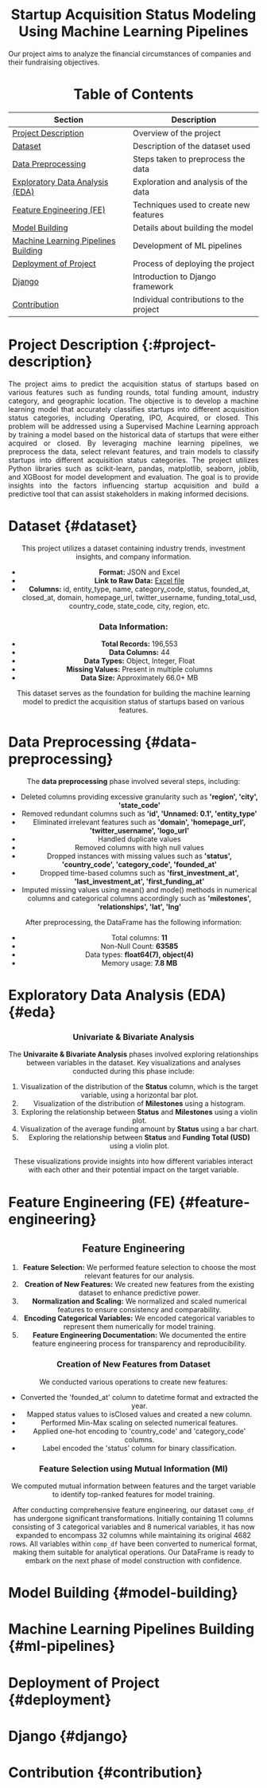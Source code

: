 <div style="text-align: center;">
  <h1>Startup Acquisition Status Modeling Using Machine Learning Pipelines</h1>
</div>
 Our project aims to analyze the financial circumstances of companies and their fundraising objectives.

 <div style="text-align: center;">
  <h1>Table of Contents</h1>
 </div>

| Section                                               | Description                               |
|-------------------------------------------------------|-------------------------------------------|
| [Project Description](#project-description)           | Overview of the project                   |
| [Dataset](#dataset)                                   | Description of the dataset used           |
| [Data Preprocessing](#data-preprocessing)             | Steps taken to preprocess the data        |
| [Exploratory Data Analysis (EDA)](#eda)               | Exploration and analysis of the data      |
| [Feature Engineering (FE)](#feature-engineering)      | Techniques used to create new features    |
| [Model Building](#model-building)                     | Details about building the model          |
| [Machine Learning Pipelines Building](#ml-pipelines)  | Development of ML pipelines               |
| [Deployment of Project](#deployment)                  | Process of deploying the project          |
| [Django](#django)                                     | Introduction to Django framework          |
| [Contribution](#contribution)                         | Individual contributions to the project   |

# Project Description {:#project-description}

<div style="text-align: center;">
  <p align="justify">
    The project aims to predict the acquisition status of startups based on various features such as funding rounds, total funding amount, industry category, and geographic location. The objective is to develop a machine learning model that accurately classifies startups into different acquisition status categories, including Operating, IPO, Acquired, or closed. This problem will be addressed using a Supervised Machine Learning approach by training a model based on the historical data of startups that were either acquired or closed. By leveraging machine learning pipelines, we preprocess the data, select relevant features, and train models to classify startups into different acquisition status categories. The project utilizes Python libraries such as scikit-learn, pandas, matplotlib, seaborn, joblib, and XGBoost for model development and evaluation. The goal is to provide insights into the factors influencing startup acquisition and build a predictive tool that can assist stakeholders in making informed decisions.
</div>

# Dataset {#dataset}

<div style="text-align: center;">
  <p align="justify">
<p>This project utilizes a dataset containing industry trends, investment insights, and company information.</p>
<ul>
  <li><strong>Format:</strong> JSON and Excel</li>
  <li><strong>Link to Raw Data:</strong> <a href="#">Excel file</a></li>
  <li><strong>Columns:</strong> id, entity_type, name, category_code, status, founded_at, closed_at, domain, homepage_url, twitter_username, funding_total_usd, country_code, state_code, city, region, etc.</li>
</ul>
<h3>Data Information:</h3>
<ul>
  <li><strong>Total Records:</strong> 196,553</li>
  <li><strong>Data Columns:</strong> 44</li>
  <li><strong>Data Types:</strong> Object, Integer, Float</li>
  <li><strong>Missing Values:</strong> Present in multiple columns</li>
  <li><strong>Data Size:</strong> Approximately 66.0+ MB</li>
</ul>
<p>This dataset serves as the foundation for building the machine learning model to predict the acquisition status of startups based on various features.</p>
</div>

# Data Preprocessing {#data-preprocessing}

<div style="text-align: center;">
  <p align="justify">
<p>The <strong>data preprocessing</strong> phase involved several steps, including:</p>

<ul>
  <li>Deleted columns providing excessive granularity such as <strong>'region', 'city', 'state_code'</strong></li>
  <li>Removed redundant columns such as <strong>'id', 'Unnamed: 0.1', 'entity_type'</strong></li>
  <li>Eliminated irrelevant features such as <strong>'domain', 'homepage_url', 'twitter_username', 'logo_url'</strong></li>
  <li>Handled duplicate values</li>
  <li>Removed columns with high null values</li>
  <li>Dropped instances with missing values such as <strong>'status', 'country_code', 'category_code', 'founded_at'</strong></li>
  <li>Dropped time-based columns such as <strong>'first_investment_at', 'last_investment_at', 'first_funding_at'</strong></li>
  <li>Imputed missing values using mean() and mode() methods in numerical columns and categorical columns accordingly such as <strong>'milestones', 'relationships', 'lat', 'lng'</strong></li>
</ul>

<p>After preprocessing, the DataFrame has the following information:</p>

<ul>
  <li>Total columns: <strong>11</strong></li>
  <li>Non-Null Count: <strong>63585</strong></li>
  <li>Data types: <strong>float64(7), object(4)</strong></li>
  <li>Memory usage: <strong>7.8 MB</strong></li>
</ul>

</div>

# Exploratory Data Analysis (EDA) {#eda}

<div style="text-align: center;">
  <p align="justify"> 
    <h3>Univariate & Bivariate Analysis</h3>

<p>The <strong>Univaraite & Bivariate Analysis</strong> phases involved exploring relationships between variables in the dataset. Key visualizations and analyses conducted during this phase include:</p>

<ol>
  <li>Visualization of the distribution of the <strong>Status</strong> column, which is the target variable, using a horizontal bar plot.</li>
  <li>Visualization of the distribution of <strong>Milestones</strong> using a histogram.</li>
  <li>Exploring the relationship between <strong>Status</strong> and <strong>Milestones</strong> using a violin plot.</li>
  <li>Visualization of the average funding amount by <strong>Status</strong> using a bar chart.</li>
  <li>Exploring the relationship between <strong>Status</strong> and <strong>Funding Total (USD)</strong> using a violin plot.</li>
</ol>

<p>These visualizations provide insights into how different variables interact with each other and their potential impact on the target variable.</p>

</div>

# Feature Engineering (FE) {#feature-engineering}

<div style="text-align: center;">
  <p align="justify"> 
  <h2>Feature Engineering</h2>

<ol>
  <li><strong>Feature Selection:</strong> We performed feature selection to choose the most relevant features for our analysis.</li>
  <li><strong>Creation of New Features:</strong> We created new features from the existing dataset to enhance predictive power.</li>
  <li><strong>Normalization and Scaling:</strong> We normalized and scaled numerical features to ensure consistency and comparability.</li>
  <li><strong>Encoding Categorical Variables:</strong> We encoded categorical variables to represent them numerically for model training.</li>
  <li><strong>Feature Engineering Documentation:</strong> We documented the entire feature engineering process for transparency and reproducibility.</li>
</ol>

<h3>Creation of New Features from Dataset</h3>
<p>We conducted various operations to create new features:</p>
<ul>
  <li>Converted the 'founded_at' column to datetime format and extracted the year.</li>
  <li>Mapped status values to isClosed values and created a new column.</li>
  <li>Performed Min-Max scaling on selected numerical features.</li>
  <li>Applied one-hot encoding to 'country_code' and 'category_code' columns.</li>
  <li>Label encoded the 'status' column for binary classification.</li>
</ul>

<h3>Feature Selection using Mutual Information (MI)</h3>
<p>We computed mutual information between features and the target variable to identify top-ranked features for model training.</p>

<p>After conducting comprehensive feature engineering, our dataset <code>comp_df</code> has undergone significant transformations. Initially containing 11 columns consisting of 3 categorical variables and 8 numerical variables, it has now expanded to encompass 32 columns while maintaining its original 4682 rows. All variables within <code>comp_df</code> have been converted to numerical format, making them suitable for analytical operations. Our DataFrame is ready to embark on the next phase of model construction with confidence.</p>

    
</div>

# Model Building {#model-building}

<div style="text-align: center;">
  <p align="justify"> 
    
</div>

# Machine Learning Pipelines Building {#ml-pipelines}

<div style="text-align: center;">
  <p align="justify"> 
    
</div>

# Deployment of Project {#deployment}

<div style="text-align: center;">
  <p align="justify"> 
    
</div>

# Django {#django}

<div style="text-align: center;">
  <p align="justify"> 
    
</div>

# Contribution {#contribution}

<div style="text-align: center;">
  <p align="justify"> 
    
</div>





